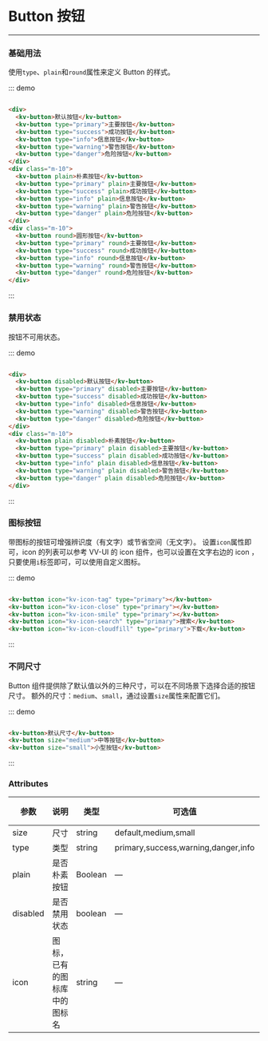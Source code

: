 # Button 按钮
----
### 基础用法
使用```type```、```plain```和```round```属性来定义 Button 的样式。


::: demo
```html

<div>
  <kv-button>默认按钮</kv-button>
  <kv-button type="primary">主要按钮</kv-button>
  <kv-button type="success">成功按钮</kv-button>
  <kv-button type="info">信息按钮</kv-button>
  <kv-button type="warning">警告按钮</kv-button>
  <kv-button type="danger">危险按钮</kv-button>
</div>
<div class="m-10">
  <kv-button plain>朴素按钮</kv-button>
  <kv-button type="primary" plain>主要按钮</kv-button>
  <kv-button type="success" plain>成功按钮</kv-button>
  <kv-button type="info" plain>信息按钮</kv-button>
  <kv-button type="warning" plain>警告按钮</kv-button>
  <kv-button type="danger" plain>危险按钮</kv-button>
</div>
<div class="m-10">
  <kv-button round>圆形按钮</kv-button>
  <kv-button type="primary" round>主要按钮</kv-button>
  <kv-button type="success" round>成功按钮</kv-button>
  <kv-button type="info" round>信息按钮</kv-button>
  <kv-button type="warning" round>警告按钮</kv-button>
  <kv-button type="danger" round>危险按钮</kv-button>
</div>

```
:::

### 禁用状态

按钮不可用状态。

::: demo
```html

<div>
  <kv-button disabled>默认按钮</kv-button>
  <kv-button type="primary" disabled>主要按钮</kv-button>
  <kv-button type="success" disabled>成功按钮</kv-button>
  <kv-button type="info" disabled>信息按钮</kv-button>
  <kv-button type="warning" disabled>警告按钮</kv-button>
  <kv-button type="danger" disabled>危险按钮</kv-button>
</div>
<div class="m-10">
  <kv-button plain disabled>朴素按钮</kv-button>
  <kv-button type="primary" plain disabled>主要按钮</kv-button>
  <kv-button type="success" plain disabled>成功按钮</kv-button>
  <kv-button type="info" plain disabled>信息按钮</kv-button>
  <kv-button type="warning" plain disabled>警告按钮</kv-button>
  <kv-button type="danger" plain disabled>危险按钮</kv-button>
</div>

```
:::

### 图标按钮
带图标的按钮可增强辨识度（有文字）或节省空间（无文字）。
设置```icon```属性即可，icon 的列表可以参考 VV-UI 的 icon 组件，也可以设置在文字右边的 icon ，只要使用```i```标签即可，可以使用自定义图标。


::: demo
```html

<kv-button icon="kv-icon-tag" type="primary"></kv-button>
<kv-button icon="kv-icon-close" type="primary"></kv-button>
<kv-button icon="kv-icon-smile" type="primary"></kv-button>
<kv-button icon="kv-icon-search" type="primary">搜索</kv-button>
<kv-button icon="kv-icon-cloudfill" type="primary">下载</kv-button>

```
:::


### 不同尺寸

Button 组件提供除了默认值以外的三种尺寸，可以在不同场景下选择合适的按钮尺寸。
额外的尺寸：```medium```、```small```，通过设置```size```属性来配置它们。

::: demo
```html

<kv-button>默认尺寸</kv-button>
<kv-button size="medium">中等按钮</kv-button>
<kv-button size="small">小型按钮</kv-button>

```
:::

### Attributes
| 参数      | 说明    | 类型      | 可选值       | 默认值   |
|---------- |-------- |---------- |-------------  |-------- |
| size     | 尺寸   | string  |   default,medium,small            |    —     |
| type     | 类型   | string    |   primary,success,warning,danger,info |     —    |
| plain     | 是否朴素按钮   | Boolean    | — | false   |
| disabled  | 是否禁用状态    | boolean   | —   | false   |
| icon  | 图标，已有的图标库中的图标名 | string   |  —  |  —  |
